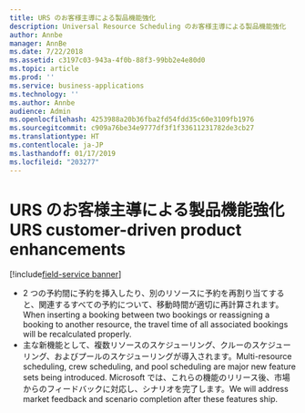 ```yaml
---
title: URS のお客様主導による製品機能強化
description: Universal Resource Scheduling のお客様主導による製品機能強化
author: Annbe
manager: AnnBe
ms.date: 7/22/2018
ms.assetid: c3197c03-943a-4f0b-88f3-99bb2e4e80d0
ms.topic: article
ms.prod: ''
ms.service: business-applications
ms.technology: ''
ms.author: Annbe
audience: Admin
ms.openlocfilehash: 4253988a20b36fba2fd54fdd35c60e3109fb1976
ms.sourcegitcommit: c909a76be34e9777df3f1f33611231782de3cb27
ms.translationtype: HT
ms.contentlocale: ja-JP
ms.lasthandoff: 01/17/2019
ms.locfileid: "203277"
---
```

#  <a name="urs-customer-driven-product-enhancements"></a><span data-ttu-id="64c7f-103">URS のお客様主導による製品機能強化</span><span class="sxs-lookup"><span data-stu-id="64c7f-103">URS customer-driven product enhancements</span></span>

[!include[field-service banner](../../../includes/field-service.md)]



-   <span data-ttu-id="64c7f-104">2 つの予約間に予約を挿入したり、別のリソースに予約を再割り当てすると、関連するすべての予約について、移動時間が適切に再計算されます。</span><span class="sxs-lookup"><span data-stu-id="64c7f-104">When inserting a booking between two bookings or reassigning a booking to another resource, the travel time of all associated bookings will be recalculated properly.</span></span>
-   <span data-ttu-id="64c7f-105">主な新機能として、複数リソースのスケジューリング、クルーのスケジューリング、およびプールのスケジューリングが導入されます。</span><span class="sxs-lookup"><span data-stu-id="64c7f-105">Multi-resource scheduling, crew scheduling, and pool scheduling are major new feature sets being introduced.</span></span> <span data-ttu-id="64c7f-106">Microsoft では、これらの機能のリリース後、市場からのフィードバックに対応し、シナリオを完了します。</span><span class="sxs-lookup"><span data-stu-id="64c7f-106">We will address market feedback and scenario completion after these features ship.</span></span>

